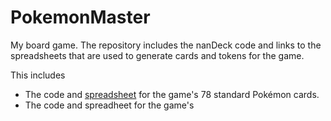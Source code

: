 # PokemonMaster
My board game.
The repository includes the nanDeck code and links to the spreadsheets that are used to generate cards and tokens for the game.

This includes 
- The code and [spreadsheet](https://docs.google.com/spreadsheets/d/1JPzayRnjuT_c4CYZc-YV7DQSxzZjHgZv37PYPLxd5l4/edit?usp=sharing) for the game's 78 standard Pokémon cards.
- The code and spreadheet for the game's 
